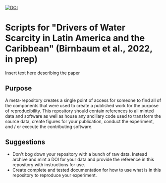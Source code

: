 [![DOI](https://zenodo.org/badge/265119113.svg)](https://zenodo.org/badge/latestdoi/265119113)

# Scripts for "Drivers of Water Scarcity in Latin America and the Caribbean" (Birnbaum et al., 2022, in prep)
Insert text here describing the paper

## Purpose
A meta-repository creates a single point of access for someone to find all of the components that were used to create a published work for the purpose of reproducibility.  This repository should contain references to all minted data and software as well as house any ancillary code used to transform the source data, create figures for your publication, conduct the experiment, and / or execute the contributing software.

## Suggestions
- Don't bog down your repository with a bunch of raw data.  Instead archive and mint a DOI for your data and provide the reference in this repository with instructions for use.
- Create complete and tested documentation for how to use what is in this repository to reproduce your experiment.
